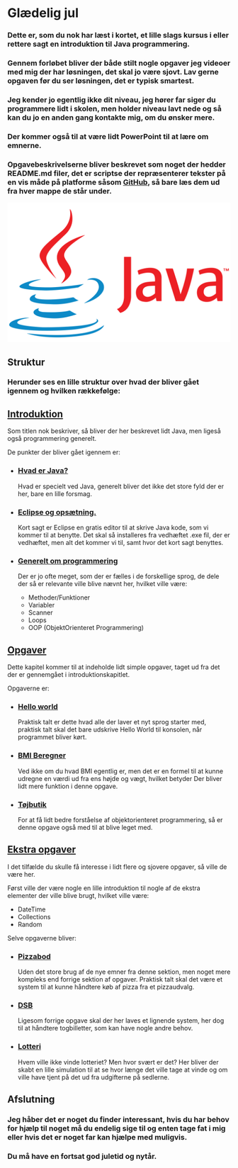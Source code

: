 # Glædelig jul

### Dette er, som du nok har læst i kortet, et lille slags kursus i eller rettere sagt en introduktion til Java programmering.
### Gennem forløbet bliver der både stilt nogle opgaver jeg videoer med mig der har løsningen, det skal jo være sjovt. Lav gerne opgaven før du ser løsningen, det er typisk smartest.
### Jeg kender jo egentlig ikke dit niveau, jeg hører far siger du programmere lidt i skolen, men holder niveau lavt nede og så kan du jo en anden gang kontakte mig, om du ønsker mere.
### Der kommer også til at være lidt PowerPoint til at lære om emnerne.
### Opgavebeskrivelserne bliver beskrevet som noget der hedder README.md filer, det er scriptse der repræsenterer tekster på en vis måde på platforme såsom [GitHub](https://github.com/Laustrup/Elias), så bare læs dem ud fra hver mappe de står under.

![Java Logo](./resources/Java-Logo.png)

## Struktur
### Herunder ses en lille struktur over hvad der bliver gået igennem og hvilken rækkefølge:

## [Introduktion](https://github.com/Laustrup/Elias/blob/main/1-Introduktion)

  Som titlen nok beskriver, så bliver der her beskrevet lidt Java, men ligeså også programmering generelt.
  
  De punkter der bliver gået igennem er:
  * ### [Hvad er Java?](https://github.com/Laustrup/Elias/blob/main/1-Introduktion/Hvad_Er_Java)
    Hvad er specielt ved Java, generelt bliver det ikke det store fyld der er her, bare en lille forsmag.

  * ### [Eclipse og opsætning.](https://github.com/Laustrup/Elias/blob/main/1-Introduktion/Eclipse_&_Opsætning)
    Kort sagt er Eclipse en gratis editor til at skrive Java kode, som vi kommer til at benytte. Det skal så installeres fra vedhæftet .exe fil, der er vedhæftet, men alt det kommer vi til, samt hvor det kort sagt benyttes.

  * ### [Generelt om programmering](https://github.com/Laustrup/Elias/blob/main/1-Introduktion/Generelt_Om_Programmering)
    Der er jo ofte meget, som der er fælles i de forskellige sprog, de dele der så er relevante ville blive nævnt her, hvilket ville være:
      * Methoder/Funktioner
      * Variabler
      * Scanner
      * Loops
      * OOP (ObjektOrienteret Programmering)

## [Opgaver](https://github.com/Laustrup/Elias/blob/main/2-Opgaver)

  Dette kapitel kommer til at indeholde lidt simple opgaver, taget ud fra det der er gennemgået i introduktionskapitlet.
  
  Opgaverne er:
  * ### [Hello world](https://github.com/Laustrup/Elias/blob/main/2-Opgaver/Hello_World)
    Praktisk talt er dette hvad alle der laver et nyt sprog starter med, praktisk talt skal det bare udskrive Hello World til konsolen, når programmet bliver kørt.

  * ### [BMI Beregner](https://github.com/Laustrup/Elias/blob/main/2-Opgaver/BMI_Beregner)
    Ved ikke om du hvad BMI egentlig er, men det er en formel til at kunne udregne en værdi ud fra ens højde og vægt, hvilket betyder Der bliver lidt mere funktion i denne opgave.

  * ### [Tøjbutik](https://github.com/Laustrup/Elias/blob/main/2-Opgaver/Tøjbutik)
    For at få lidt bedre forståelse af objektorienteret programmering, så er denne opgave også med til at blive leget med.

## [Ekstra opgaver](https://github.com/Laustrup/Elias/blob/main/3-Ekstra_Opgaver)

  I det tilfælde du skulle få interesse i lidt flere og sjovere opgaver, så ville de være her.

  Først ville der være nogle en lille introduktion til nogle af de ekstra elementer der ville blive brugt, hvilket ville være:

  * DateTime
  * Collections
  * Random
  
  Selve opgaverne bliver:

  * ### [Pizzabod](https://github.com/Laustrup/Elias/blob/main/3-Ekstra_Opgaver/Pizzabod)
      Uden det store brug af de nye emner fra denne sektion, men noget mere kompleks end forrige sektion af opgaver.
      Praktisk talt skal det være et system til at kunne håndtere køb af pizza fra et pizzaudvalg.

  * ### [DSB](https://github.com/Laustrup/Elias/blob/main/3-Ekstra_Opgaver)
      Ligesom forrige opgave skal der her laves et lignende system, her dog til at håndtere togbilletter, som kan have nogle andre behov.

  * ### [Lotteri](https://github.com/Laustrup/Elias/blob/main/3-Ekstra_Opgaver/Lotteri)
      Hvem ville ikke vinde lotteriet? Men hvor svært er det? Her bliver der skabt en lille simulation til at se hvor længe det ville tage at vinde og om ville have tjent på det ud fra udgifterne på sedlerne.


## Afslutning
### Jeg håber det er noget du finder interessant, hvis du har behov for hjælp til noget må du endelig sige til og enten tage fat i mig eller hvis det er noget far kan hjælpe med muligvis.
### Du må have en fortsat god juletid og nytår.